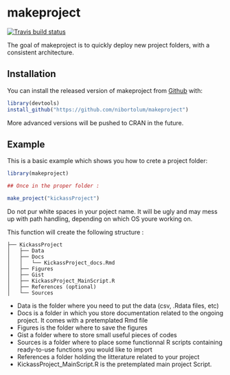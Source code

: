
<!-- README.md is generated from README.Rmd. Please edit that file -->

# makeproject

<!-- badges: start -->

[![Travis build
status](https://travis-ci.org/nibortolum/makeproject.svg?branch=master)](https://travis-ci.org/nibortolum/makeproject)
<!-- badges: end -->

The goal of makeproject is to quickly deploy new project folders, with a
consistent architecture.

## Installation

You can install the released version of makeproject from
[Github](https://github.com/nibortolum/makeproject) with:

``` r
library(devtools)
install_github("https://github.com/nibortolum/makeproject")
```

More advanced versions will be pushed to CRAN in the future.

## Example

This is a basic example which shows you how to crete a project folder:

``` r
library(makeproject)

## Once in the proper folder :

make_project("kickassProject")
```

Do not pur white spaces in your poject name. It will be ugly and may
mess up with path handling, depending on which OS youre working on.

This function will create the following structure :

    ├── KickassProject
    │   ├── Data
    │   ├── Docs
    │   │   └── KickassProject_docs.Rmd
    │   ├── Figures
    │   ├── Gist
    │   ├── KickassProject_MainScript.R
    │   ├── References (optional)
    │   └── Sources

  - Data is the folder where you need to put the data (csv, .Rdata
    files, etc)
  - Docs is a folder in which you store documentation related to the
    ongoing project. It comes with a pretemplated Rmd file
  - Figures is the folder where to save the figures
  - Gist a folder where to store small useful pieces of codes
  - Sources is a folder where to place some functionnal R scripts
    containing ready-to-use functions you would like to import
  - References a folder holding the litterature related to your project
  - KickassProject\_MainScript.R is the pretemplated main project
    Script.
